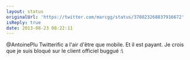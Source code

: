 ```yaml
---
layout: status
originalUrl: 'https://twitter.com/marcgg/status/370823268837916672'
isReply: true
date: 2013-08-23 08:22:11
---
```


@AntoinePlu Twitterific a l'air d'être que mobile. Et il est payant. Je crois que je suis bloqué sur le client officiel buggué :\
